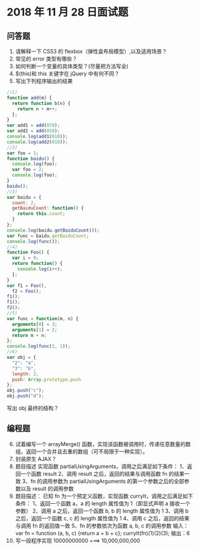 # 2018 年 11 月 28 日面试题

## 问答题

1. 请解释一下 CSS3 的 flexbox（弹性盒布局模型）,以及适用场景？
2. 常见的 error 类型有哪些？
3. 如何判断一个变量的具体类型？(尽量把方法写全)
4. \$(this)和 this 关键字在 jQuery 中有何不同？
5. 写出下列程序输出的结果

```javascript
//1)
function add(m) {
  return function b(n) {
    return n + m++;
  };
}
var add1 = add(070);
var add2 = add(050);
console.log(add1(010));
console.log(add2(010));
//2)
var foo = 1;
function baidu() {
  console.log(foo);
  var foo = 2;
  console.log(foo);
}
baidu();
//3)
var baidu = {
  count: 2,
  getBaiduCount: function() {
    return this.count;
  }
};
console.log(baidu.getBaiduCount());
var func = baidu.getBaiduCount;
console.log(func());
//4)
function Foo() {
  var i = 0;
  return function() {
    console.log(i++);
  };
}
var f1 = Foo(),
  f2 = Foo();
f1();
f1();
f2();
//5)
var func = function(m, n) {
  arguments[0] = 3;
  arguments[1] = 2;
  return m + n;
};
console.log(func(1, 1));
//6)
var obj = {
  "2": "a",
  "3": "b",
  length: 2,
  push: Array.prototype.push
};
obj.push("c");
obj.push("d");
```

写出 obj 最终的结构？

## 编程题

6. 试着编写一个 arrayMerge() 函数，实现该函数被调用时，传递任意数量的数组，返回一个合并且去重的数组（可不局限于一种实现）。
7. 封装原生 AJAX？
8. 题目描述
   实现函数 partialUsingArguments，调用之后满足如下条件：
   1、返回一个函数 result
   2、调用 result 之后，返回的结果与调用函数 fn 的结果一致
   3、fn 的调用参数为 partialUsingArguments 的第一个参数之后的全部参数以及 result 的调用参数
9. 题目描述：
   已知 fn 为一个预定义函数，实现函数 curryIt，调用之后满足如下条件：
   1、返回一个函数 a，a 的 length 属性值为 1（即显式声明 a 接收一个参数）
   2、调用 a 之后，返回一个函数 b, b 的 length 属性值为 1
   3、调用 b 之后，返回一个函数 c, c 的 length 属性值为 1
   4、调用 c 之后，返回的结果与调用 fn 的返回值一致
   5、fn 的参数依次为函数 a, b, c 的调用参数
   输入：var fn = function (a, b, c) {return a + b + c}; curryIt(fn)(1)(2)(3);
   输出：6
10. 写一段程序实现 10000000000 ===> 10,000,000,000